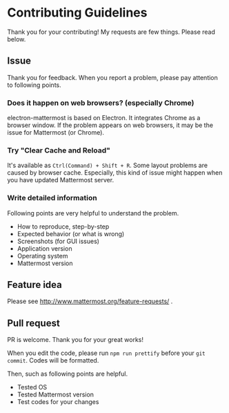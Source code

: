 # Contributing Guidelines
Thank you for your contributing! My requests are few things. Please read below.

## Issue
Thank you for feedback. When you report a problem, please pay attention to following points.

### Does it happen on web browsers? (especially Chrome)
electron-mattermost is based on Electron. It integrates Chrome as a browser window.
If the problem appears on web browsers, it may be the issue for Mattermost (or Chrome).

### Try "Clear Cache and Reload"
It's available as `Ctrl(Command) + Shift + R`.
Some layout problems are caused by browser cache.
Especially, this kind of issue might happen when you have updated Mattermost server.

### Write detailed information
Following points are very helpful to understand the problem.

* How to reproduce, step-by-step
* Expected behavior (or what is wrong)
* Screenshots (for GUI issues)
* Application version
* Operating system
* Mattermost version

## Feature idea
Please see http://www.mattermost.org/feature-requests/ .

## Pull request
PR is welcome. Thank you for your great works!

When you edit the code, please run `npm run prettify` before your `git commit`.
Codes will be formatted.

Then, such as following points are helpful.

* Tested OS
* Tested Mattermost version
* Test codes for your changes
